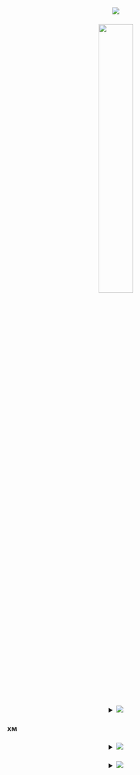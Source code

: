 <h1 align = "center"><img src="https://ru.bloggif.com/tmp/9a3eda3e87958626b4568d64675c7e71/text.gif?1667674066"></h1>
<h3 align = "center"><img src="https://avatars.githubusercontent.com/u/90175549?v=4", width = 40%%, height = 40%></h3>
  
<h3 align = "center">
  <details>
    <summary><img src="https://ru.bloggif.com/tmp/17868e13bd0b76246f5e305e869cefb8/text.gif?1667674121"></summary>
    <table align = "center">
      <tr>
      <th>𝐍𝐮𝐦𝐛𝐞𝐫 𝐨𝐟 𝐚𝐧𝐢𝐦𝐞 𝐰𝐚𝐭𝐜𝐡𝐞𝐝</th>
      <td>𝐏𝐫𝐨𝐠𝐫𝐚𝐦𝐦𝐢𝐧𝐠 𝐥𝐚𝐧𝐠𝐮𝐚𝐠𝐞</td>
      </tr>
      <tr>
      <th>𝟖𝟔</th>
      <td>𝐏𝐲𝐭𝐡𝐨𝐧</td>
      </tr>
    </table>
  </details>
</h3>
<h3>хм</h3>
<h3 align = "center">
  <details>
    <summary><img src = "https://ru.bloggif.com/tmp/7499056ceb1dbf6cb2e9dfc068873d82/text.gif?1667674217"></summary>
    <img src = "https://github-profile-trophy.vercel.app/?username=Proxy1Mallet">
    <img src = "https://github-readme-streak-stats.herokuapp.com/?user=Proxy1Mallet">
  </details>
</h3>
  
<h3 align = "center">
  <details>
    <summary><img src = "https://ru.bloggif.com/tmp/da33fc3002c5f56e6929609ad3f51a98/text.gif?1667674301"></summary>
    <a href = "https://vk.com/Proxy1Mallet" target="_blank">
    <img src = "https://img.shields.io/badge/𝐕𝐊-2CA5E0?style=for-the-badge&logo=vk&logoColor=white">
    <a href = "https://t.me/Proxy1Mallet" target="_blank">
    <img src = "https://img.shields.io/badge/𝐓𝐄𝐋𝐄𝐆𝐑𝐀𝐌-2CA5E0?style=for-the-badge&logo=telegram&logoColor=white">
  </details>
<link rel="stylesheet" href="testik.css">
</h3>
